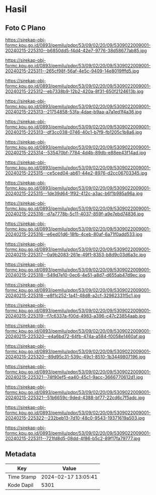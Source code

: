 # Hasil

## Foto C Plano

https://sirekap-obj-formc.kpu.go.id/0893/pemilu/pdpr/53/09/02/20/09/5309022009001-20240215-225310--b6850dd5-f4d4-42e7-9776-38d58677ab85.jpg

https://sirekap-obj-formc.kpu.go.id/0893/pemilu/pdpr/53/09/02/20/09/5309022009001-20240215-225311--265cf98f-56af-4e5c-9409-14e8019fffd5.jpg

https://sirekap-obj-formc.kpu.go.id/0893/pemilu/pdpr/53/09/02/20/09/5309022009001-20240215-225312--eb7338b9-12b2-420a-8f31-650f2124613b.jpg

https://sirekap-obj-formc.kpu.go.id/0893/pemilu/pdpr/53/09/02/20/09/5309022009001-20240215-225313--21754858-53fa-4dae-b9aa-a7a1ed1f4a36.jpg

https://sirekap-obj-formc.kpu.go.id/0893/pemilu/pdpr/53/09/02/20/09/5309022009001-20240215-225313--df3cc038-0746-40c1-b7f9-fb1205c1b8a6.jpg

https://sirekap-obj-formc.kpu.go.id/0893/pemilu/pdpr/53/09/02/20/09/5309022009001-20240215-225314--535470bf-7784-4d4b-89db-e88ee43f14ad.jpg

https://sirekap-obj-formc.kpu.go.id/0893/pemilu/pdpr/53/09/02/20/09/5309022009001-20240215-225315--ce5ced04-ab61-44e2-8976-d2cc06703345.jpg

https://sirekap-obj-formc.kpu.go.id/0893/pemilu/pdpr/53/09/02/20/09/5309022009001-20240215-225315--1de39d64-1f92-412c-a3ac-b6f1b985a96a.jpg

https://sirekap-obj-formc.kpu.go.id/0893/pemilu/pdpr/53/09/02/20/09/5309022009001-20240215-225316--d7a7778b-5c11-4037-859f-a9e7ebd74836.jpg

https://sirekap-obj-formc.kpu.go.id/0893/pemilu/pdpr/53/09/02/20/09/5309022009001-20240215-225316--e6ed01d6-18fb-4ceb-80af-6a71f0add533.jpg

https://sirekap-obj-formc.kpu.go.id/0893/pemilu/pdpr/53/09/02/20/09/5309022009001-20240215-225317--0a9b2083-261e-49f1-8353-b8d9c03d6a3c.jpg

https://sirekap-obj-formc.kpu.go.id/0893/pemilu/pdpr/53/09/02/20/09/5309022009001-20240215-225318--549d7e10-0ec6-4e51-a8d7-d655ab47d9ec.jpg

https://sirekap-obj-formc.kpu.go.id/0893/pemilu/pdpr/53/09/02/20/09/5309022009001-20240215-225318--e8f1c252-1a41-48d8-a2cf-32962331f5c1.jpg

https://sirekap-obj-formc.kpu.go.id/0893/pemilu/pdpr/53/09/02/20/09/5309022009001-20240215-225319--f7c6337a-f00d-4983-a396-c47c23854aab.jpg

https://sirekap-obj-formc.kpu.go.id/0893/pemilu/pdpr/53/09/02/20/09/5309022009001-20240215-225320--e4a6bd72-64fb-474a-a584-f0058e1460af.jpg

https://sirekap-obj-formc.kpu.go.id/0893/pemilu/pdpr/53/09/02/20/09/5309022009001-20240215-225320--89d95c31-539c-49c1-8510-1b3449807196.jpg

https://sirekap-obj-formc.kpu.go.id/0893/pemilu/pdpr/53/09/02/20/09/5309022009001-20240215-225321--74f90ef5-ea40-45c1-9acc-3666770612d1.jpg

https://sirekap-obj-formc.kpu.go.id/0893/pemilu/pdpr/53/09/02/20/09/5309022009001-20240215-225321--51b6659c-9ded-4388-bf77-22cd6c7f5adc.jpg

https://sirekap-obj-formc.kpu.go.id/0893/pemilu/pdpr/53/09/02/20/09/5309022009001-20240215-225322--232beb13-7d10-48c0-9543-19371619a503.jpg

https://sirekap-obj-formc.kpu.go.id/0893/pemilu/pdpr/53/09/02/20/09/5309022009001-20240215-225311--721fd8d5-08dd-4f86-b5c2-89f17fa79777.jpg


## Metadata

| Key        | Value               |
| ---------- | ------------------- |
| Time Stamp | 2024-02-17 13:05:41 |
| Kode Dapil | 5301                |



